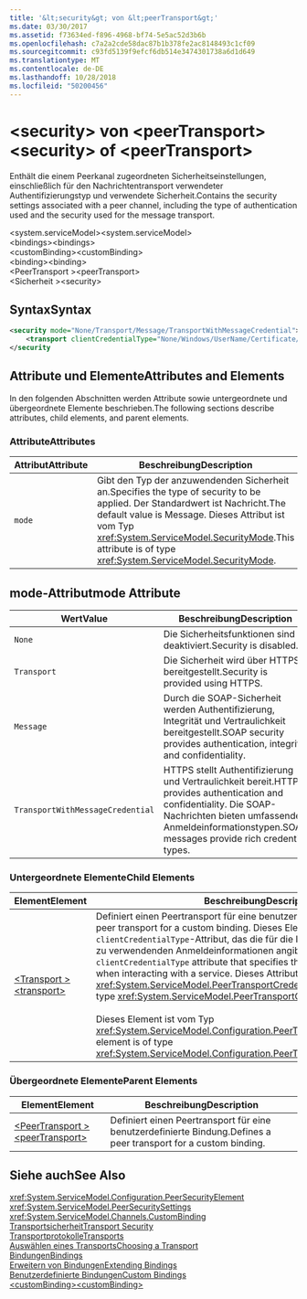 ```yaml
---
title: '&lt;security&gt; von &lt;peerTransport&gt;'
ms.date: 03/30/2017
ms.assetid: f73634ed-f896-4968-bf74-5e5ac52d3b6b
ms.openlocfilehash: c7a2a2cde58dac87b1b378fe2ac8148493c1cf09
ms.sourcegitcommit: c93fd5139f9efcf6db514e3474301738a6d1d649
ms.translationtype: MT
ms.contentlocale: de-DE
ms.lasthandoff: 10/28/2018
ms.locfileid: "50200456"
---
```

# <a name="ltsecuritygt-of-ltpeertransportgt"></a><span data-ttu-id="3d6a6-102">&lt;security&gt; von &lt;peerTransport&gt;</span><span class="sxs-lookup"><span data-stu-id="3d6a6-102">&lt;security&gt; of &lt;peerTransport&gt;</span></span>
<span data-ttu-id="3d6a6-103">Enthält die einem Peerkanal zugeordneten Sicherheitseinstellungen, einschließlich für den Nachrichtentransport verwendeter Authentifizierungstyp und verwendete Sicherheit.</span><span class="sxs-lookup"><span data-stu-id="3d6a6-103">Contains the security settings associated with a peer channel, including the type of authentication used and the security used for the message transport.</span></span>  
  
 <span data-ttu-id="3d6a6-104">\<system.serviceModel></span><span class="sxs-lookup"><span data-stu-id="3d6a6-104">\<system.serviceModel></span></span>  
<span data-ttu-id="3d6a6-105">\<bindings></span><span class="sxs-lookup"><span data-stu-id="3d6a6-105">\<bindings></span></span>  
<span data-ttu-id="3d6a6-106">\<customBinding></span><span class="sxs-lookup"><span data-stu-id="3d6a6-106">\<customBinding></span></span>  
<span data-ttu-id="3d6a6-107">\<binding></span><span class="sxs-lookup"><span data-stu-id="3d6a6-107">\<binding></span></span>  
<span data-ttu-id="3d6a6-108">\<PeerTransport ></span><span class="sxs-lookup"><span data-stu-id="3d6a6-108">\<peerTransport></span></span>  
<span data-ttu-id="3d6a6-109">\<Sicherheit ></span><span class="sxs-lookup"><span data-stu-id="3d6a6-109">\<security></span></span>  
  
## <a name="syntax"></a><span data-ttu-id="3d6a6-110">Syntax</span><span class="sxs-lookup"><span data-stu-id="3d6a6-110">Syntax</span></span>  
  
```xml  
<security mode="None/Transport/Message/TransportWithMessageCredential">  
    <transport clientCredentialType="None/Windows/UserName/Certificate/CardSpace" />  
</security  
```  
  
## <a name="attributes-and-elements"></a><span data-ttu-id="3d6a6-111">Attribute und Elemente</span><span class="sxs-lookup"><span data-stu-id="3d6a6-111">Attributes and Elements</span></span>  
 <span data-ttu-id="3d6a6-112">In den folgenden Abschnitten werden Attribute sowie untergeordnete und übergeordnete Elemente beschrieben.</span><span class="sxs-lookup"><span data-stu-id="3d6a6-112">The following sections describe attributes, child elements, and parent elements.</span></span>  
  
### <a name="attributes"></a><span data-ttu-id="3d6a6-113">Attribute</span><span class="sxs-lookup"><span data-stu-id="3d6a6-113">Attributes</span></span>  
  
|<span data-ttu-id="3d6a6-114">Attribut</span><span class="sxs-lookup"><span data-stu-id="3d6a6-114">Attribute</span></span>|<span data-ttu-id="3d6a6-115">Beschreibung</span><span class="sxs-lookup"><span data-stu-id="3d6a6-115">Description</span></span>|  
|---------------|-----------------|  
|`mode`|<span data-ttu-id="3d6a6-116">Gibt den Typ der anzuwendenden Sicherheit an.</span><span class="sxs-lookup"><span data-stu-id="3d6a6-116">Specifies the type of security to be applied.</span></span> <span data-ttu-id="3d6a6-117">Der Standardwert ist Nachricht.</span><span class="sxs-lookup"><span data-stu-id="3d6a6-117">The default value is Message.</span></span> <span data-ttu-id="3d6a6-118">Dieses Attribut ist vom Typ <xref:System.ServiceModel.SecurityMode>.</span><span class="sxs-lookup"><span data-stu-id="3d6a6-118">This attribute is of type <xref:System.ServiceModel.SecurityMode>.</span></span>|  
  
## <a name="mode-attribute"></a><span data-ttu-id="3d6a6-119">mode-Attribut</span><span class="sxs-lookup"><span data-stu-id="3d6a6-119">mode Attribute</span></span>  
  
|<span data-ttu-id="3d6a6-120">Wert</span><span class="sxs-lookup"><span data-stu-id="3d6a6-120">Value</span></span>|<span data-ttu-id="3d6a6-121">Beschreibung</span><span class="sxs-lookup"><span data-stu-id="3d6a6-121">Description</span></span>|  
|-----------|-----------------|  
|`None`|<span data-ttu-id="3d6a6-122">Die Sicherheitsfunktionen sind deaktiviert.</span><span class="sxs-lookup"><span data-stu-id="3d6a6-122">Security is disabled.</span></span>|  
|`Transport`|<span data-ttu-id="3d6a6-123">Die Sicherheit wird über HTTPS bereitgestellt.</span><span class="sxs-lookup"><span data-stu-id="3d6a6-123">Security is provided using HTTPS.</span></span>|  
|`Message`|<span data-ttu-id="3d6a6-124">Durch die SOAP-Sicherheit werden Authentifizierung, Integrität und Vertraulichkeit bereitgestellt.</span><span class="sxs-lookup"><span data-stu-id="3d6a6-124">SOAP security provides authentication, integrity and confidentiality.</span></span>|  
|`TransportWithMessageCredential`|<span data-ttu-id="3d6a6-125">HTTPS stellt Authentifizierung und Vertraulichkeit bereit.</span><span class="sxs-lookup"><span data-stu-id="3d6a6-125">HTTPS provides authentication and confidentiality.</span></span> <span data-ttu-id="3d6a6-126">Die SOAP-Nachrichten bieten umfassende Anmeldeinformationstypen.</span><span class="sxs-lookup"><span data-stu-id="3d6a6-126">SOAP messages provide rich credential types.</span></span>|  
  
### <a name="child-elements"></a><span data-ttu-id="3d6a6-127">Untergeordnete Elemente</span><span class="sxs-lookup"><span data-stu-id="3d6a6-127">Child Elements</span></span>  
  
|<span data-ttu-id="3d6a6-128">Element</span><span class="sxs-lookup"><span data-stu-id="3d6a6-128">Element</span></span>|<span data-ttu-id="3d6a6-129">Beschreibung</span><span class="sxs-lookup"><span data-stu-id="3d6a6-129">Description</span></span>|  
|-------------|-----------------|  
|[<span data-ttu-id="3d6a6-130">\<Transport ></span><span class="sxs-lookup"><span data-stu-id="3d6a6-130">\<transport></span></span>](../../../../../docs/framework/configure-apps/file-schema/wcf/transport-of-peertransport.md)|<span data-ttu-id="3d6a6-131">Definiert einen Peertransport für eine benutzerdefinierte Bindung.</span><span class="sxs-lookup"><span data-stu-id="3d6a6-131">Defines a peer transport for a custom binding.</span></span> <span data-ttu-id="3d6a6-132">Dieses Element enthält ein `clientCredentialType`-Attribut, das die für die Interaktion mit einem Dienst zu verwendenden Anmeldeinformationen angibt.</span><span class="sxs-lookup"><span data-stu-id="3d6a6-132">This element has a `clientCredentialType` attribute that specifies the credentials to be used when interacting with a service.</span></span> <span data-ttu-id="3d6a6-133">Dieses Attribut ist vom Typ <xref:System.ServiceModel.PeerTransportCredentialType>.</span><span class="sxs-lookup"><span data-stu-id="3d6a6-133">This attribute is of type <xref:System.ServiceModel.PeerTransportCredentialType>.</span></span><br /><br /> <span data-ttu-id="3d6a6-134">Dieses Element ist vom Typ <xref:System.ServiceModel.Configuration.PeerTransportSecurityElement>.</span><span class="sxs-lookup"><span data-stu-id="3d6a6-134">This element is of type <xref:System.ServiceModel.Configuration.PeerTransportSecurityElement>.</span></span>|  
  
### <a name="parent-elements"></a><span data-ttu-id="3d6a6-135">Übergeordnete Elemente</span><span class="sxs-lookup"><span data-stu-id="3d6a6-135">Parent Elements</span></span>  
  
|<span data-ttu-id="3d6a6-136">Element</span><span class="sxs-lookup"><span data-stu-id="3d6a6-136">Element</span></span>|<span data-ttu-id="3d6a6-137">Beschreibung</span><span class="sxs-lookup"><span data-stu-id="3d6a6-137">Description</span></span>|  
|-------------|-----------------|  
|[<span data-ttu-id="3d6a6-138">\<PeerTransport ></span><span class="sxs-lookup"><span data-stu-id="3d6a6-138">\<peerTransport></span></span>](../../../../../docs/framework/configure-apps/file-schema/wcf/peertransport.md)|<span data-ttu-id="3d6a6-139">Definiert einen Peertransport für eine benutzerdefinierte Bindung.</span><span class="sxs-lookup"><span data-stu-id="3d6a6-139">Defines a peer transport for a custom binding.</span></span>|  
  
## <a name="see-also"></a><span data-ttu-id="3d6a6-140">Siehe auch</span><span class="sxs-lookup"><span data-stu-id="3d6a6-140">See Also</span></span>  
 <xref:System.ServiceModel.Configuration.PeerSecurityElement>  
 <xref:System.ServiceModel.PeerSecuritySettings>  
 <xref:System.ServiceModel.Channels.CustomBinding>  
 [<span data-ttu-id="3d6a6-141">Transportsicherheit</span><span class="sxs-lookup"><span data-stu-id="3d6a6-141">Transport Security</span></span>](../../../../../docs/framework/wcf/feature-details/transport-security.md)  
 [<span data-ttu-id="3d6a6-142">Transportprotokolle</span><span class="sxs-lookup"><span data-stu-id="3d6a6-142">Transports</span></span>](../../../../../docs/framework/wcf/feature-details/transports.md)  
 [<span data-ttu-id="3d6a6-143">Auswählen eines Transports</span><span class="sxs-lookup"><span data-stu-id="3d6a6-143">Choosing a Transport</span></span>](../../../../../docs/framework/wcf/feature-details/choosing-a-transport.md)  
 [<span data-ttu-id="3d6a6-144">Bindungen</span><span class="sxs-lookup"><span data-stu-id="3d6a6-144">Bindings</span></span>](../../../../../docs/framework/wcf/bindings.md)  
 [<span data-ttu-id="3d6a6-145">Erweitern von Bindungen</span><span class="sxs-lookup"><span data-stu-id="3d6a6-145">Extending Bindings</span></span>](../../../../../docs/framework/wcf/extending/extending-bindings.md)  
 [<span data-ttu-id="3d6a6-146">Benutzerdefinierte Bindungen</span><span class="sxs-lookup"><span data-stu-id="3d6a6-146">Custom Bindings</span></span>](../../../../../docs/framework/wcf/extending/custom-bindings.md)  
 [<span data-ttu-id="3d6a6-147">\<customBinding></span><span class="sxs-lookup"><span data-stu-id="3d6a6-147">\<customBinding></span></span>](../../../../../docs/framework/configure-apps/file-schema/wcf/custombinding.md)
